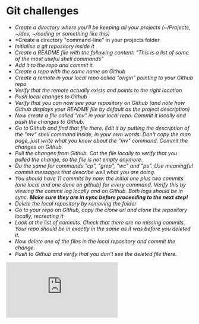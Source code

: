 # Git challenges


- *Create a directory where you'll be keeping all your projects (~/Projects, ~/dev, ~/coding or something like this)*
- *Create a directory "command-line" in your projects folder
- *Initialise a git repository inside it*
- *Create a README file with the following content: "This is a list of some of the most useful shell commands"*
- *Add it to the repo and commit it*
- *Create a repo with the same name on Github*
- *Create a remote in your local repo called "origin" pointing to your Github repo*
- *Verify that the remote actually exists and points to the right location*
- *Push local changes to Github*
- *Verify that you can now see your repository on Github (and note how Github displays your README file by default as the project description)*
- *Now create a file called "mv" in your local repo. Commit it locally and push the changes to Github.*
- *Go to Github and find that file there. Edit it by putting the description of the "mv" shell command inside, in your own words. Don't copy the man page, just write what you know about the "mv" command. Commit the changes on Github.*
- *Pull the changes from Github. Cat the file locally to verify that you pulled the change, so the file is not empty anymore.*
- *Do the same for commands "cp", "grep", "wc" and "ps". Use meaningful commit messages that describe well what you are doing.*
- *You should have 11 commits by now: the initial one plus two commits (one local and one done on github) for every command. Verify this by viewing the commit log locally and on Github. Both logs should be in sync. **Make sure they are in sync before proceeding to the next step!***
- *Delete the local repository by removing the folder*
- *Go to your repo on Github, copy the clone url and clone the repository locally, recreating it*
- *Look at the list of commits. Check that there are no missing commits. Your repo should be in exactly in the same as it was before you deleted it.*
- *Now delete one of the files in the local repository and commit the change.*
- *Push to Github and verify that you don't see the deleted file there.*

![Tracking pixel](https://githubanalytics.herokuapp.com/course/challenges/git_challenge.md)
